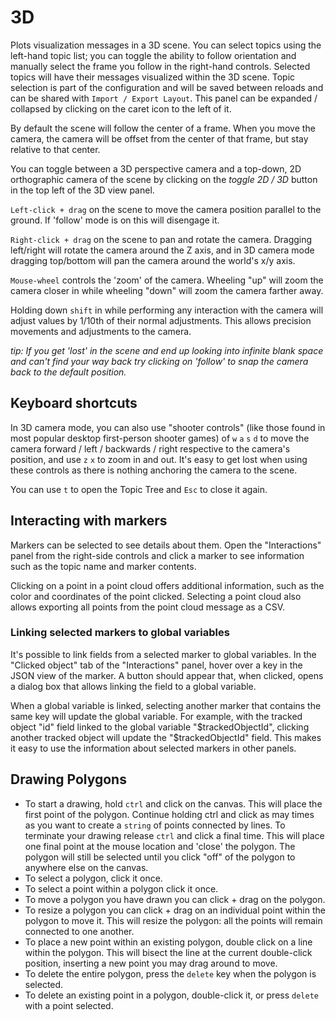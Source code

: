# 3D

Plots visualization messages in a 3D scene.  You can select topics using the left-hand topic list; you can toggle the ability to follow orientation and manually select the frame you follow in the right-hand controls.  Selected topics will have their messages visualized within the 3D scene.  Topic selection is part of the configuration and will be saved between reloads and can be shared with `Import / Export Layout`.  This panel can be expanded / collapsed by clicking on the caret icon to the left of it.

By default the scene will follow the center of a frame.  When you move the camera, the camera will be offset from the center of that frame, but stay relative to that center.

You can toggle between a 3D perspective camera and a top-down, 2D orthographic camera of the scene by clicking on the _toggle 2D / 3D_ button in the top left of the 3D view panel.

`Left-click + drag` on the scene to move the camera position parallel to the ground.  If 'follow' mode is on this will disengage it.

`Right-click + drag` on the scene to pan and rotate the camera.  Dragging left/right will rotate the camera around the Z axis, and in 3D camera mode dragging top/bottom will pan the camera around the world's x/y axis.

`Mouse-wheel` controls the 'zoom' of the camera.  Wheeling "up" will zoom the camera closer in while wheeling "down" will zoom the camera farther away.

Holding down `shift` in while performing any interaction with the camera will adjust values by 1/10th of their normal adjustments.  This allows precision movements and adjustments to the camera.

_tip: If you get 'lost' in the scene and end up looking into infinite blank space and can't find your way back try clicking on 'follow' to snap the camera back to the default position._

## Keyboard shortcuts

In 3D camera mode, you can also use "shooter controls" (like those found in most popular desktop first-person shooter games) of `w` `a` `s` `d` to move the camera forward / left / backwards / right respective to the camera's position, and use `z` `x` to zoom in and out.  It's easy to get lost when using these controls as there is nothing anchoring the camera to the scene.

You can use `t` to open the Topic Tree and `Esc` to close it again.

## Interacting with markers

Markers can be selected to see details about them. Open the "Interactions" panel from the right-side controls and click a marker to see information such as the topic name and marker contents.

Clicking on a point in a point cloud offers additional information, such as the color and coordinates of the point clicked. Selecting a point cloud also allows exporting all points from the point cloud message as a CSV.

### Linking selected markers to global variables

It's possible to link fields from a selected marker to global variables. In the "Clicked object" tab of the "Interactions" panel, hover over a key in the JSON view of the marker. A button should appear that, when clicked, opens a dialog box that allows linking the field to a global variable.

When a global variable is linked, selecting another marker that contains the same key will update the global variable. For example, with the tracked object "id" field linked to the global variable "$trackedObjectId", clicking another tracked object will update the "$trackedObjectId" field. This makes it easy to use the information about selected markers in other panels.

## Drawing Polygons

- To start a drawing, hold `ctrl` and click on the canvas. This will place the first point of the polygon. Continue holding ctrl and click as may times as you want to create a `string` of points connected by lines. To terminate your drawing release `ctrl` and click a final time. This will place one final point at the mouse location and 'close' the polygon. The polygon will still be selected until you click "off" of the polygon to anywhere else on the canvas.
- To select a polygon, click it once.
- To select a point within a polygon click it once.
- To move a polygon you have drawn you can click + drag on the polygon.
- To resize a polygon you can click + drag on an individual point within the polygon to move it. This will resize the polygon: all the points will remain connected to one another.
- To place a new point within an existing polygon, double click on a line within the polygon. This will bisect the line at the current double-click position, inserting a new point you may drag around to move.
- To delete the entire polygon, press the `delete` key when the polygon is selected.
- To delete an existing point in a polygon, double-click it, or press `delete` with a point selected.
